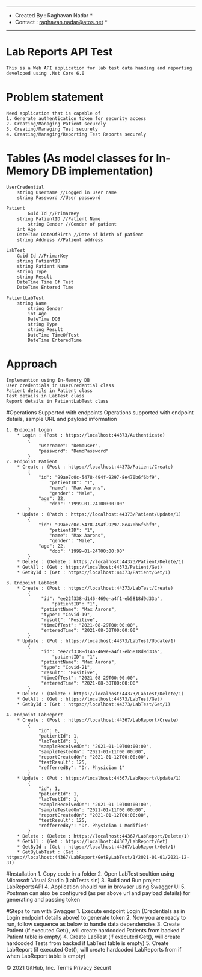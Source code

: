 
******************************************************************************
*	Created By : Raghavan Nadar                                              *
*	Contact    : raghavan.nadar@atos.net                                     *
******************************************************************************
# Lab Reports API Test
	This is a Web API application for lab test data handing and reporting developed using .Net Core 6.0

# Problem statement
	Need application that is capable of
	1. Generate authentication token for security access
	2. Creating/Managing Patient securely
	3. Creating/Managing Test securely
	4. Creating/Managing/Reporting Test Reports securely

# Tables (As model classes for In-Memory DB implementation)
	UserCredential
		string Username //Logged in user name
		string Password //User password
		
	Patient
        	Guid Id //PrimarKey
		string PatientID //Patient Name		
        	string Gender //Gender of patient 
		int Age
		DateTime DateOfBirth //Date of birth of patient
		string Address //Patient address
	
	LabTest
		Guid Id //PrimarKey
		string PatientID
		string Patient Name	
		string Type
		string Result
		DateTime Time Of Test
		DateTime Entered Time
		
	PatientLabTest
		string Name 
        	string Gender 
        	int Age 
        	DateTime DOB 
        	string Type 
        	string Result 
        	DateTime TimeOfTest 
        	DateTime EnteredTime 
		
# Approach
	Implemention using In-Memory DB
	User credentials in UserCredential class
	Patient details in Patient class
	Test details in LabTest class
	Report details in PatientLabTest class
	
#Operations Supported with endpoints
	Operations supported with endpoint details, sample URL and payload information 
	
	1. Endpoint Login
		* Login : (Post : https://localhost:44373/Authenticate)
			{
				"username": "Demouser",
				"password": "DemoPassword"
			}			
	2. Endpoint Patient
		* Create : (Post : https://localhost:44373/Patient/Create)
			{
				"id": "99ae7c0c-5478-494f-9297-8e470b6f6bf9",
    				"patientID": "1",
    				"name": "Max Aarons",
    				"gender": "Male",
   				"age": 22,
    				"dob": "1999-01-24T00:00:00"
			}
		* Update : (Patch : https://localhost:44373/Patient/Update/1)
			{
				"id": "99ae7c0c-5478-494f-9297-8e470b6f6bf9",
    				"patientID": "1",
    				"name": "Max Aarons",
    				"gender": "Male",
   				"age": 22,
    				"dob": "1999-01-24T00:00:00"
			}
		* Delete : (Delete : https://localhost:44373/Patient/Delete/1)
		* GetAll : (Get : https://localhost:44373/Patient/Get)
		* GetById : (Get : https://localhost:44373/Patient/Get/1)
		
	3. Endpoint LabTest
		* Create : (Post : https://localhost:44373/LabTest/Create)
			{
				 "id": "ee22f338-d146-469e-a4f1-eb5818d9d33a",
    				 "patientID": "1",
   				 "patientName": "Max Aarons",
   				 "type": "Covid-19",
   				 "result": "Positive",
   				 "timeOfTest": "2021-08-29T00:00:00",
   				 "enteredTime": "2021-08-30T00:00:00"
			}		
		* Update : (Put : https://localhost:44373/LabTest/Update/1)
			{
				 "id": "ee22f338-d146-469e-a4f1-eb5818d9d33a",
    				 "patientID": "1",
   				 "patientName": "Max Aarons",
   				 "type": "Covid-21",
   				 "result": "Positive",
   				 "timeOfTest": "2021-08-29T00:00:00",
   				 "enteredTime": "2021-08-30T00:00:00"
			}	
		* Delete : (Delete : https://localhost:44373/LabTest/Delete/1)
		* GetAll : (Get : https://localhost:44373/LabTest/Get)
		* GetById : (Get : https://localhost:44373/LabTest/Get/1)
		
	4. Endpoint LabReport
		* Create : (Post : https://localhost:44367/LabReport/Create)
			{
				"id": 0,
				"patientId": 1,
				"labTestId": 1,
				"sampleReceivedOn": "2021-01-10T00:00:00",
				"sampleTestedOn": "2021-01-11T00:00:00",
				"reportCreatedOn": "2021-01-12T00:00:00",
				"testResult": 125,
				"refferredBy": "Dr. Physician 1"
			}
		* Update : (Put : https://localhost:44367/LabReport/Update/1)
			{
				"id": 1,
				"patientId": 1,
				"labTestId": 1,
				"sampleReceivedOn": "2021-01-10T00:00:00",
				"sampleTestedOn": "2021-01-11T00:00:00",
				"reportCreatedOn": "2021-01-12T00:00:00",
				"testResult": 125,
				"refferredBy": "Dr. Physician 1 Modified"
			}
		* Delete : (Delete : https://localhost:44367/LabReport/Delete/1)
		* GetAll : (Get : https://localhost:44367/LabReport/Get)
		* GetById : (Get : https://localhost:44367/LabReport/Get/1)
		* GetByLabTest : (Get : https://localhost:44367/LabReport/GetByLabTest/1/2021-01-01/2021-12-31)
		
#Installation
	1. Copy code in a folder
	2. Open LabTest soultion using Microsoft Visual Studio (LabTests.sln)
	3. Build and Run project LabReportsAPI
	4. Application should run in browser using Swagger UI
	5. Postman can also be configured (as per above url and payload details) for generating and passing token
	
#Steps to run with Swagger
	1. Execute endpoint Login (Credentials as in Login endpoint details above) to generate token
	2. Now you are ready to run, follow sequence as below to handle data dependencies 
	3. Create Patient (if executed Get(), will create hardcoded Patients from backed if Patient table is empty)
	4. Create LabTest (if executed Get(), will create hardcoded Tests from backed if LabTest table is empty)
	5. Create LabReport (if executed Get(), will create hardcoded LabReports from if when LabReport table is empty)

© 2021 GitHub, Inc.
Terms
Privacy
Securit
